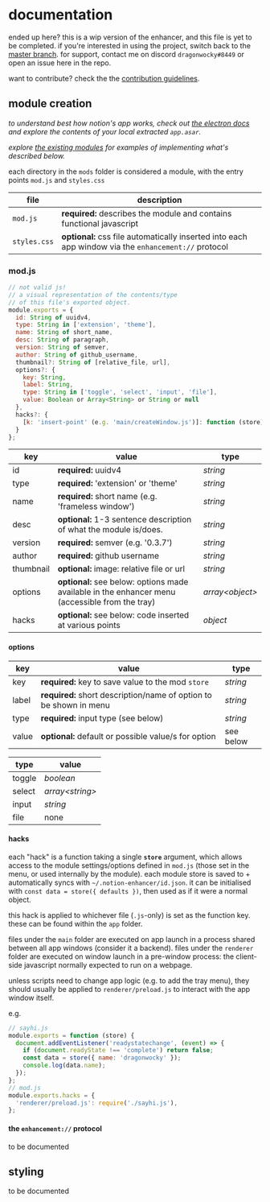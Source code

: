 # documentation

ended up here? this is a wip version of the enhancer, and this file is yet to be completed.
if you're interested in using the project, switch back to the [master branch](https://github.com/dragonwocky/notion-enhancer).
for support, contact me on discord `dragonwocky#8449` or open an issue here in the repo.

want to contribute? check the the [contribution guidelines](CONTRIBUTING.md).

## module creation

_to understand best how notion's app works, check out [the electron docs](https://www.electronjs.org/docs/)_
_and explore the contents of your local extracted `app.asar`._

_explore [the existing modules](https://github.com/dragonwocky/notion-enhancer/tree/js/mods/)_
_for examples of implementing what's described below._

each directory in the `mods` folder is considered a module, with the entry points `mod.js` and `styles.css`

| file         | description                                                                                          |
| ------------ | ---------------------------------------------------------------------------------------------------- |
| `mod.js`     | **required:** describes the module and contains functional javascript                                |
| `styles.css` | **optional:** css file automatically inserted into each app window via the `enhancement://` protocol |

### mod.js

```js
// not valid js!
// a visual representation of the contents/type
// of this file's exported object.
module.exports = {
  id: String of uuidv4,
  type: String in ['extension', 'theme'],
  name: String of short_name,
  desc: String of paragraph,
  version: String of semver,
  author: String of github_username,
  thumbnail?: String of [relative_file, url],
  options?: {
    key: String,
    label: String,
    type: String in ['toggle', 'select', 'input', 'file'],
    value: Boolean or Array<String> or String or null
  },
  hacks?: {
    [k: 'insert-point' (e.g. 'main/createWindow.js')]: function (store) {}
  }
};
```

| key       | value                                                                                           | type              |
| --------- | ----------------------------------------------------------------------------------------------- | ----------------- |
| id        | **required:** uuidv4                                                                            | _string_          |
| type      | **required:** 'extension' or 'theme'                                                            | _string_          |
| name      | **required:** short name (e.g. 'frameless window')                                              | _string_          |
| desc      | **optional:** 1-3 sentence description of what the module is/does.                              | _string_          |
| version   | **required:** semver (e.g. '0.3.7')                                                             | _string_          |
| author    | **required:** github username                                                                   | _string_          |
| thumbnail | **optional:** image: relative file or url                                                       | _string_          |
| options   | **optional:** see below: options made available in the enhancer menu (accessible from the tray) | _array\<object\>_ |
| hacks     | **optional:** see below: code inserted at various points                                        | _object_          |

#### options

| key   | value                                                              | type      |
| ----- | ------------------------------------------------------------------ | --------- |
| key   | **required:** key to save value to the mod `store`                 | _string_  |
| label | **required:** short description/name of option to be shown in menu | _string_  |
| type  | **required:** input type (see below)                               | _string_  |
| value | **optional:** default or possible value/s for option               | see below |

| type   | value             |
| ------ | ----------------- |
| toggle | _boolean_         |
| select | _array\<string\>_ |
| input  | _string_          |
| file   | none              |

#### hacks

each "hack" is a function taking a single **`store`** argument, which allows
access to the module settings/options defined in `mod.js` (those set in the menu,
or used internally by the module). each module store is saved to + automatically syncs with `~/.notion-enhancer/id.json`.
it can be initialised with `const data = store({ defaults })`, then used as if it were a normal object.

this hack is applied to whichever file (`.js`-only) is set as the function key. these can be found within the `app` folder.

files under the `main` folder are executed on app launch in a process shared
between all app windows (consider it a backend). files under the `renderer` folder are
executed on window launch in a pre-window process: the client-side javascript
normally expected to run on a webpage.

unless scripts need to change app logic (e.g. to add the tray menu),
they should usually be applied to `renderer/preload.js` to interact
with the app window itself.

e.g.

```js
// sayhi.js
module.exports = function (store) {
  document.addEventListener('readystatechange', (event) => {
    if (document.readyState !== 'complete') return false;
    const data = store({ name: 'dragonwocky' });
    console.log(data.name);
  });
};
// mod.js
module.exports.hacks = {
  'renderer/preload.js': require('./sayhi.js'),
};
```

#### the `enhancement://` protocol

to be documented

## styling

to be documented
